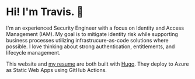 # Hi! I'm Travis. :wave:

I'm an experienced Security Engineer with a focus on Identity and Access Management (IAM). My goal is to mitigate identity risk while supporting business processes utilizing infrastrucure-as-code solutions where possible. I love thinking about strong authentication, entitlements, and lifecycle management.  

This website and [my resume](https://resume.tbaraki.net) are both built with [Hugo](https://gohugo.io). They deploy to Azure as Static Web Apps using GitHub Actions.
